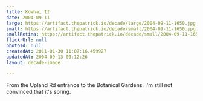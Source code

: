 ```yaml
---
title: Kowhai II
date: 2004-09-11
large: https://artifact.thepatrick.io/decade/large/2004-09-11-1650.jpg
small: https://artifact.thepatrick.io/decade/small/2004-09-11-1650.jpg
smallRetina: https://artifact.thepatrick.io/decade/small/2004-09-11-1650@2x.jpg
flickrUrl: null
photoId: null
createdAt: 2011-01-30 11:07:16.459927
updatedAt: 2004-09-13 00:12:26
layout: decade-image

---
```

From the Upland Rd entrance to the Botanical Gardens. I'm still not convinced that it's spring.
